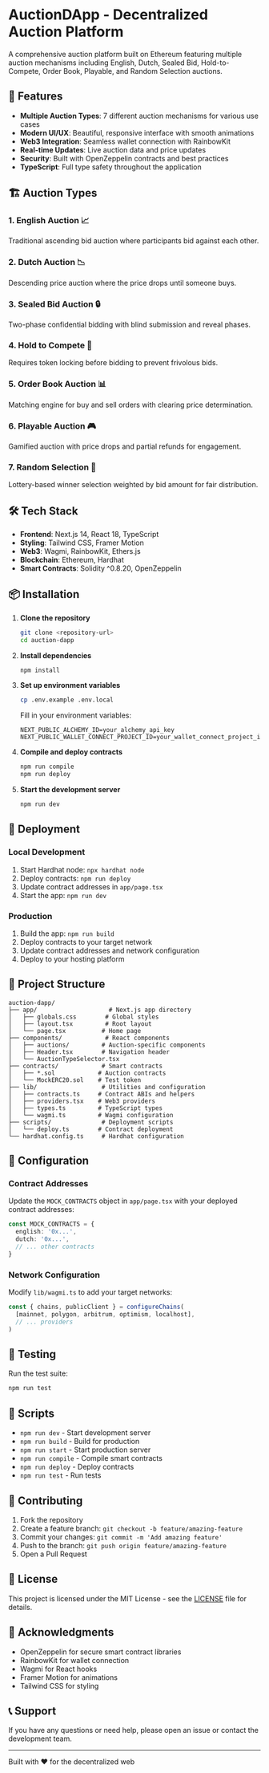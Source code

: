 # AuctionDApp - Decentralized Auction Platform

A comprehensive auction platform built on Ethereum featuring multiple auction mechanisms including English, Dutch, Sealed Bid, Hold-to-Compete, Order Book, Playable, and Random Selection auctions.

## 🚀 Features

- **Multiple Auction Types**: 7 different auction mechanisms for various use cases
- **Modern UI/UX**: Beautiful, responsive interface with smooth animations
- **Web3 Integration**: Seamless wallet connection with RainbowKit
- **Real-time Updates**: Live auction data and price updates
- **Security**: Built with OpenZeppelin contracts and best practices
- **TypeScript**: Full type safety throughout the application

## 🏗️ Auction Types

### 1. English Auction 📈

Traditional ascending bid auction where participants bid against each other.

### 2. Dutch Auction 📉

Descending price auction where the price drops until someone buys.

### 3. Sealed Bid Auction 🔒

Two-phase confidential bidding with blind submission and reveal phases.

### 4. Hold to Compete 🔐

Requires token locking before bidding to prevent frivolous bids.

### 5. Order Book Auction 📊

Matching engine for buy and sell orders with clearing price determination.

### 6. Playable Auction 🎮

Gamified auction with price drops and partial refunds for engagement.

### 7. Random Selection 🎲

Lottery-based winner selection weighted by bid amount for fair distribution.

## 🛠️ Tech Stack

- **Frontend**: Next.js 14, React 18, TypeScript
- **Styling**: Tailwind CSS, Framer Motion
- **Web3**: Wagmi, RainbowKit, Ethers.js
- **Blockchain**: Ethereum, Hardhat
- **Smart Contracts**: Solidity ^0.8.20, OpenZeppelin

## 📦 Installation

1. **Clone the repository**

   ```bash
   git clone <repository-url>
   cd auction-dapp
   ```

2. **Install dependencies**

   ```bash
   npm install
   ```

3. **Set up environment variables**

   ```bash
   cp .env.example .env.local
   ```
   
   Fill in your environment variables:
   ```env
   NEXT_PUBLIC_ALCHEMY_ID=your_alchemy_api_key
   NEXT_PUBLIC_WALLET_CONNECT_PROJECT_ID=your_wallet_connect_project_id
   ```

4. **Compile and deploy contracts**

   ```bash
   npm run compile
   npm run deploy
   ```

5. **Start the development server**

   ```bash
   npm run dev
   ```

## 🚀 Deployment

### Local Development

1. Start Hardhat node: `npx hardhat node`
2. Deploy contracts: `npm run deploy`
3. Update contract addresses in `app/page.tsx`
4. Start the app: `npm run dev`

### Production

1. Build the app: `npm run build`
2. Deploy contracts to your target network
3. Update contract addresses and network configuration
4. Deploy to your hosting platform

## 📁 Project Structure

```
auction-dapp/
├── app/                    # Next.js app directory
│   ├── globals.css        # Global styles
│   ├── layout.tsx         # Root layout
│   └── page.tsx          # Home page
├── components/            # React components
│   ├── auctions/         # Auction-specific components
│   ├── Header.tsx        # Navigation header
│   └── AuctionTypeSelector.tsx
├── contracts/            # Smart contracts
│   ├── *.sol            # Auction contracts
│   └── MockERC20.sol    # Test token
├── lib/                  # Utilities and configuration
│   ├── contracts.ts     # Contract ABIs and helpers
│   ├── providers.tsx    # Web3 providers
│   ├── types.ts         # TypeScript types
│   └── wagmi.ts         # Wagmi configuration
├── scripts/              # Deployment scripts
│   └── deploy.ts        # Contract deployment
└── hardhat.config.ts     # Hardhat configuration
```

## 🔧 Configuration

### Contract Addresses

Update the `MOCK_CONTRACTS` object in `app/page.tsx` with your deployed contract addresses:

```typescript
const MOCK_CONTRACTS = {
  english: '0x...',
  dutch: '0x...',
  // ... other contracts
}
```

### Network Configuration

Modify `lib/wagmi.ts` to add your target networks:

```typescript
const { chains, publicClient } = configureChains(
  [mainnet, polygon, arbitrum, optimism, localhost],
  // ... providers
)
```

## 🧪 Testing

Run the test suite:
```bash
npm run test
```

## 📝 Scripts

- `npm run dev` - Start development server
- `npm run build` - Build for production
- `npm run start` - Start production server
- `npm run compile` - Compile smart contracts
- `npm run deploy` - Deploy contracts
- `npm run test` - Run tests

## 🤝 Contributing

1. Fork the repository
2. Create a feature branch: `git checkout -b feature/amazing-feature`
3. Commit your changes: `git commit -m 'Add amazing feature'`
4. Push to the branch: `git push origin feature/amazing-feature`
5. Open a Pull Request

## 📄 License

This project is licensed under the MIT License - see the [LICENSE](LICENSE) file for details.

## 🙏 Acknowledgments

- OpenZeppelin for secure smart contract libraries
- RainbowKit for wallet connection
- Wagmi for React hooks
- Framer Motion for animations
- Tailwind CSS for styling

## 📞 Support

If you have any questions or need help, please open an issue or contact the development team.

---

Built with ❤️ for the decentralized web
